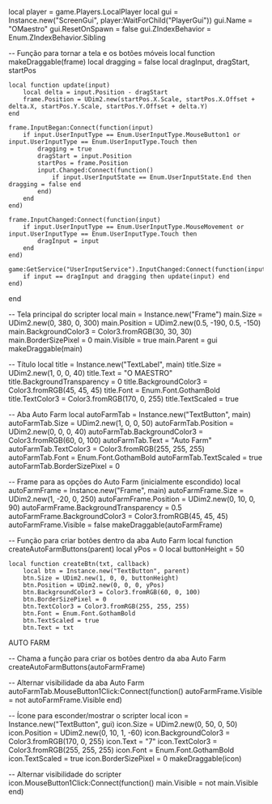 local player = game.Players.LocalPlayer
local gui = Instance.new("ScreenGui", player:WaitForChild("PlayerGui"))
gui.Name = "OMaestro"
gui.ResetOnSpawn = false
gui.ZIndexBehavior = Enum.ZIndexBehavior.Sibling

-- Função para tornar a tela e os botões móveis
local function makeDraggable(frame)
    local dragging = false
    local dragInput, dragStart, startPos

    local function update(input)
        local delta = input.Position - dragStart
        frame.Position = UDim2.new(startPos.X.Scale, startPos.X.Offset + delta.X, startPos.Y.Scale, startPos.Y.Offset + delta.Y)
    end

    frame.InputBegan:Connect(function(input)
        if input.UserInputType == Enum.UserInputType.MouseButton1 or input.UserInputType == Enum.UserInputType.Touch then
            dragging = true
            dragStart = input.Position
            startPos = frame.Position
            input.Changed:Connect(function()
                if input.UserInputState == Enum.UserInputState.End then dragging = false end
            end)
        end
    end)

    frame.InputChanged:Connect(function(input)
        if input.UserInputType == Enum.UserInputType.MouseMovement or input.UserInputType == Enum.UserInputType.Touch then
            dragInput = input
        end
    end)

    game:GetService("UserInputService").InputChanged:Connect(function(input)
        if input == dragInput and dragging then update(input) end
    end)
end

-- Tela principal do scripter
local main = Instance.new("Frame")
main.Size = UDim2.new(0, 380, 0, 300)
main.Position = UDim2.new(0.5, -190, 0.5, -150)
main.BackgroundColor3 = Color3.fromRGB(30, 30, 30)
main.BorderSizePixel = 0
main.Visible = true
main.Parent = gui
makeDraggable(main)

-- Título
local title = Instance.new("TextLabel", main)
title.Size = UDim2.new(1, 0, 0, 40)
title.Text = "O MAESTRO"
title.BackgroundTransparency = 0
title.BackgroundColor3 = Color3.fromRGB(45, 45, 45)
title.Font = Enum.Font.GothamBold
title.TextColor3 = Color3.fromRGB(170, 0, 255)
title.TextScaled = true

-- Aba Auto Farm
local autoFarmTab = Instance.new("TextButton", main)
autoFarmTab.Size = UDim2.new(1, 0, 0, 50)
autoFarmTab.Position = UDim2.new(0, 0, 0, 40)
autoFarmTab.BackgroundColor3 = Color3.fromRGB(60, 0, 100)
autoFarmTab.Text = "Auto Farm"
autoFarmTab.TextColor3 = Color3.fromRGB(255, 255, 255)
autoFarmTab.Font = Enum.Font.GothamBold
autoFarmTab.TextScaled = true
autoFarmTab.BorderSizePixel = 0

-- Frame para as opções do Auto Farm (inicialmente escondido)
local autoFarmFrame = Instance.new("Frame", main)
autoFarmFrame.Size = UDim2.new(1, -20, 0, 250)
autoFarmFrame.Position = UDim2.new(0, 10, 0, 90)
autoFarmFrame.BackgroundTransparency = 0.5
autoFarmFrame.BackgroundColor3 = Color3.fromRGB(45, 45, 45)
autoFarmFrame.Visible = false
makeDraggable(autoFarmFrame)

-- Função para criar botões dentro da aba Auto Farm
local function createAutoFarmButtons(parent)
    local yPos = 0
    local buttonHeight = 50

    local function createBtn(txt, callback)
        local btn = Instance.new("TextButton", parent)
        btn.Size = UDim2.new(1, 0, 0, buttonHeight)
        btn.Position = UDim2.new(0, 0, 0, yPos)
        btn.BackgroundColor3 = Color3.fromRGB(60, 0, 100)
        btn.BorderSizePixel = 0
        btn.TextColor3 = Color3.fromRGB(255, 255, 255)
        btn.Font = Enum.Font.GothamBold
        btn.TextScaled = true
        btn.Text = txt
AUTO FARM


-- Chama a função para criar os botões dentro da aba Auto Farm
createAutoFarmButtons(autoFarmFrame)

-- Alternar visibilidade da aba Auto Farm
autoFarmTab.MouseButton1Click:Connect(function()
    autoFarmFrame.Visible = not autoFarmFrame.Visible
end)

-- Ícone para esconder/mostrar o scripter
local icon = Instance.new("TextButton", gui)
icon.Size = UDim2.new(0, 50, 0, 50)
icon.Position = UDim2.new(0, 10, 1, -60)
icon.BackgroundColor3 = Color3.fromRGB(170, 0, 255)
icon.Text = "7"
icon.TextColor3 = Color3.fromRGB(255, 255, 255)
icon.Font = Enum.Font.GothamBold
icon.TextScaled = true
icon.BorderSizePixel = 0
makeDraggable(icon)

-- Alternar visibilidade do scripter
icon.MouseButton1Click:Connect(function()
    main.Visible = not main.Visible
end)

